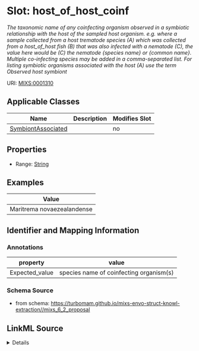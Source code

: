 # Slot: host_of_host_coinf


_The taxonomic name of any coinfecting organism observed in a symbiotic relationship with the host of the sampled host organism. e.g. where a sample collected from a host trematode species (A) which was collected from a host_of_host fish (B) that was also infected with a nematode (C), the value here would be (C) the nematode {species name} or {common name}. Multiple co-infecting species may be added in a comma-separated list. For listing symbiotic organisms associated with the host (A) use the term Observed host symbiont_



URI: [MIXS:0001310](https://w3id.org/mixs/0001310)



<!-- no inheritance hierarchy -->




## Applicable Classes

| Name | Description | Modifies Slot |
| --- | --- | --- |
[SymbiontAssociated](SymbiontAssociated.md) |  |  no  |







## Properties

* Range: [String](String.md)






## Examples

| Value |
| --- |
| Maritrema novaezealandense |

## Identifier and Mapping Information





### Annotations

| property | value |
| --- | --- |
| Expected_value | species name of coinfecting organism(s) |



### Schema Source


* from schema: https://turbomam.github.io/mixs-envo-struct-knowl-extraction//mixs_6_2_proposal




## LinkML Source

<details>
```yaml
name: host_of_host_coinf
annotations:
  Expected_value:
    tag: Expected_value
    value: species name of coinfecting organism(s)
description: The taxonomic name of any coinfecting organism observed in a symbiotic
  relationship with the host of the sampled host organism. e.g. where a sample collected
  from a host trematode species (A) which was collected from a host_of_host fish (B)
  that was also infected with a nematode (C), the value here would be (C) the nematode
  {species name} or {common name}. Multiple co-infecting species may be added in a
  comma-separated list. For listing symbiotic organisms associated with the host (A)
  use the term Observed host symbiont
title: observed coinfecting organisms in host of host
notes:
- host
- host.
- observed
- organism
examples:
- value: Maritrema novaezealandense
from_schema: https://turbomam.github.io/mixs-envo-struct-knowl-extraction//mixs_6_2_proposal
rank: 1000
string_serialization: '{text}'
slot_uri: MIXS:0001310
multivalued: false
alias: host_of_host_coinf
domain_of:
- SymbiontAssociated
range: string
required: false
recommended: false

```
</details>